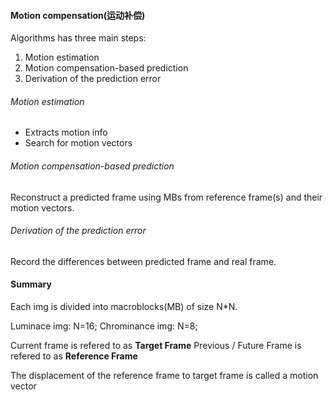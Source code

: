 #### Motion compensation(运动补偿)
Algorithms has three main steps:
1. Motion estimation
2. Motion compensation-based prediction
3. Derivation of the prediction error

###### Motion estimation
- Extracts motion info
- Search for motion vectors

###### Motion compensation-based prediction
Reconstruct a predicted frame using MBs from reference frame(s) and their motion vectors.

###### Derivation of the prediction error
Record the differences between predicted frame and real frame.

#### Summary
Each img is divided into macroblocks(MB) of size N\*N.

Luminace img:  N=16;
Chrominance img: N=8;

Current frame is refered to as **Target Frame**
Previous / Future Frame is refered to as **Reference Frame**

The displacement of the reference frame to target frame is called a motion vector